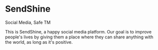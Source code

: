 # SendShine
Social Media, Safe TM

This is SendShine, a happy social media platform. Our goal is to improve people's lives by giving them a place where they can share anything with the world, as long as it's positive.
